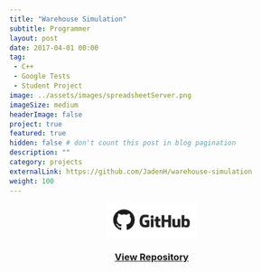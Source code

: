 ```yaml
---
title: "Warehouse Simulation"
subtitle: Programmer
layout: post
date: 2017-04-01 00:00
tag:
 - C++
 - Google Tests
 - Student Project
image: ../assets/images/spreadsheetServer.png
imageSize: medium
headerImage: false
project: true
featured: true
hidden: false # don't count this post in blog pagination
description: ""
category: projects
externalLink: https://github.com/JadenH/warehouse-simulation
weight: 100
---
```


<center>
<a href='https://github.com/JadenH/warehouse-simulation'><img src='../assets/images/github.jpg' height='60'><h3>View Repository</h3></a>
</center>
